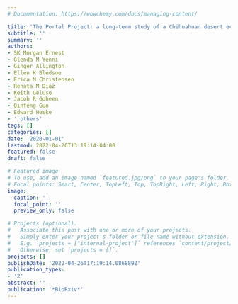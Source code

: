 ```yaml
---
# Documentation: https://wowchemy.com/docs/managing-content/

title: 'The Portal Project: a long-term study of a Chihuahuan desert ecosystem'
subtitle: ''
summary: ''
authors:
- SK Morgan Ernest
- Glenda M Yenni
- Ginger Allington
- Ellen K Bledsoe
- Erica M Christensen
- Renata M Diaz
- Keith Geluso
- Jacob R Goheen
- Qinfeng Guo
- Edward Heske
- ' others'
tags: []
categories: []
date: '2020-01-01'
lastmod: 2022-04-26T13:19:14-04:00
featured: false
draft: false

# Featured image
# To use, add an image named `featured.jpg/png` to your page's folder.
# Focal points: Smart, Center, TopLeft, Top, TopRight, Left, Right, BottomLeft, Bottom, BottomRight.
image:
  caption: ''
  focal_point: ''
  preview_only: false

# Projects (optional).
#   Associate this post with one or more of your projects.
#   Simply enter your project's folder or file name without extension.
#   E.g. `projects = ["internal-project"]` references `content/project/deep-learning/index.md`.
#   Otherwise, set `projects = []`.
projects: []
publishDate: '2022-04-26T17:19:14.086889Z'
publication_types:
- '2'
abstract: ''
publication: '*BioRxiv*'
---
```

